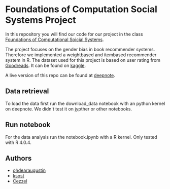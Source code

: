 # Foundations of Computation Social Systems Project

In this repository you will find our code for our project in the class [Foundations of Computational Soicial Systems](https://github.com/dgarcia-eu/FoundationsOfCSS).

The project focuses on the gender bias in book recommender systems. Therefore we implemented a weightbased and itembased recommender system in R. The dataset used for this project is based on user rating from [Goodreads](https://www.goodreads.com/). It can be found on [kaggle](https://www.kaggle.com/bahramjannesarr/goodreads-book-datasets-10m).

A live version of this repo can be found at [deepnote](https://deepnote.com/project/GoodBookGenderBias-vxQYc24QQDqTd4I4L2yTFA/%2Fnotebook.ipynb).

## Data retrieval
To load the data first run the download_data notebook with an python kernel on deepnote.
We didn't test it on jypther or other notebooks.

## Run notebook
For the data analysis run the notebook.ipynb with a R kernel. Only tested with R 4.0.4.

## Authors
- [ohdearaugustin](https://github.com/ohdearaugustin/)
- [ksost](https://github.com/ksost) 
- [Cezzel](https://github.com/Cezzel)
